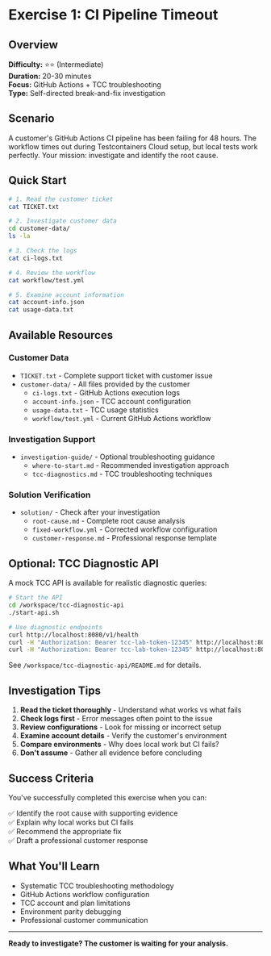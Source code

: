 # Exercise 1: CI Pipeline Timeout

## Overview

**Difficulty:** ⭐⭐ (Intermediate)  
**Duration:** 20-30 minutes  
**Focus:** GitHub Actions + TCC troubleshooting  
**Type:** Self-directed break-and-fix investigation

## Scenario

A customer's GitHub Actions CI pipeline has been failing for 48 hours. The workflow times out during Testcontainers Cloud setup, but local tests work perfectly. Your mission: investigate and identify the root cause.

## Quick Start

```bash
# 1. Read the customer ticket
cat TICKET.txt

# 2. Investigate customer data
cd customer-data/
ls -la

# 3. Check the logs
cat ci-logs.txt

# 4. Review the workflow
cat workflow/test.yml

# 5. Examine account information
cat account-info.json
cat usage-data.txt
```

## Available Resources

### Customer Data
- `TICKET.txt` - Complete support ticket with customer issue
- `customer-data/` - All files provided by the customer
  - `ci-logs.txt` - GitHub Actions execution logs
  - `account-info.json` - TCC account configuration
  - `usage-data.txt` - TCC usage statistics
  - `workflow/test.yml` - Current GitHub Actions workflow

### Investigation Support
- `investigation-guide/` - Optional troubleshooting guidance
  - `where-to-start.md` - Recommended investigation approach
  - `tcc-diagnostics.md` - TCC troubleshooting techniques

### Solution Verification
- `solution/` - Check after your investigation
  - `root-cause.md` - Complete root cause analysis
  - `fixed-workflow.yml` - Corrected workflow configuration
  - `customer-response.md` - Professional response template

## Optional: TCC Diagnostic API

A mock TCC API is available for realistic diagnostic queries:

```bash
# Start the API
cd /workspace/tcc-diagnostic-api
./start-api.sh

# Use diagnostic endpoints
curl http://localhost:8080/v1/health
curl -H "Authorization: Bearer tcc-lab-token-12345" http://localhost:8080/v1/account
curl -H "Authorization: Bearer tcc-lab-token-12345" http://localhost:8080/v1/usage
```

See `/workspace/tcc-diagnostic-api/README.md` for details.

## Investigation Tips

1. **Read the ticket thoroughly** - Understand what works vs what fails
2. **Check logs first** - Error messages often point to the issue
3. **Review configurations** - Look for missing or incorrect setup
4. **Examine account details** - Verify the customer's environment
5. **Compare environments** - Why does local work but CI fails?
6. **Don't assume** - Gather all evidence before concluding

## Success Criteria

You've successfully completed this exercise when you can:

✅ Identify the root cause with supporting evidence  
✅ Explain why local works but CI fails  
✅ Recommend the appropriate fix  
✅ Draft a professional customer response  

## What You'll Learn

- Systematic TCC troubleshooting methodology
- GitHub Actions workflow configuration
- TCC account and plan limitations
- Environment parity debugging
- Professional customer communication

---

**Ready to investigate? The customer is waiting for your analysis.**

